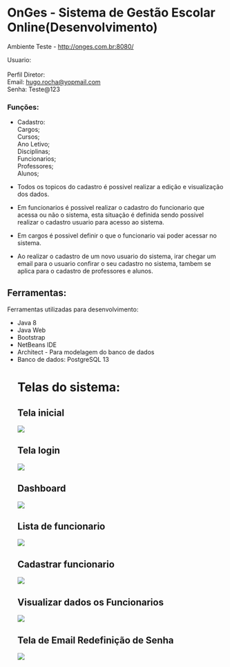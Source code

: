 # OnGes - Sistema de Gestão Escolar Online(Desenvolvimento)

Ambiente Teste - http://onges.com.br:8080/

Usuario:<br>
<br>
Perfil Diretor:<br>
Email: hugo.rocha@yopmail.com<br>
Senha: Teste@123<br>

### Funções:

- Cadastro:<br>
    Cargos;<br>
    Cursos;<br>
    Ano Letivo;<br>
    Disciplinas;<br>
    Funcionarios;<br>
    Professores;<br>
    Alunos;<br>

- Todos os topicos do cadastro é possivel realizar a edição e visualização dos dados.
- Em funcionarios é possivel realizar o cadastro do funcionario que acessa ou não o sistema, esta situação é definida sendo possivel realizar o cadastro usuario para acesso ao sistema.
- Em cargos é possivel definir o que o funcionario vai poder acessar no sistema.
- Ao realizar o cadastro de um novo usuario do sistema, irar chegar um email para o usuario confirar o seu cadastro no sistema, tambem se aplica para o cadastro de professores e alunos.


## Ferramentas:
<p align="justify">Ferramentas utilizadas para desenvolvimento:</p>
<ul>
<li>Java 8</li>
<li>Java Web</li>
<li>Bootstrap</li>
<li>NetBeans IDE</li>
<li>Architect - Para modelagem do banco de dados</li>
<li>Banco de dados: PostgreSQL 13</li>

# Telas do sistema:
    
## Tela inicial
![](./assets/img/icons/start.png)
    
## Tela login
![](./assets/img/icons/login.png)

## Dashboard
![](./assets/img/icons/dashboard.png)
    
## Lista de funcionario
![](./assets/img/icons/funcionary.png)
    
## Cadastrar funcionario
![](./assets/img/icons/funcionary_c.png)
    
## Visualizar dados os Funcionarios
![](./assets/img/icons/funcionary_c.png)
    
## Tela de Email Redefinição de Senha
![](./assets/img/icons/IMG_0175.PNG)
